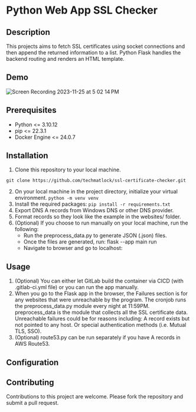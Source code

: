 # Python Web App SSL Checker

## Description
This projects aims to fetch SSL certificates using socket connections and then append the returned information to a list.  Python Flask handles the backend routing and renders an HTML template.

## Demo

![Screen Recording 2023-11-25 at 5 02 14 PM](https://github.com/techmatlock/ssl-certificate-checker/assets/2618095/cce7dc09-65b3-43f6-9611-71d27f82c9ec)

## Prerequisites
* Python <= 3.10.12 
* pip <= 22.3.1
* Docker Engine <= 24.0.7

## Installation
1. Clone this repository to your local machine.
```
git clone https://github.com/techmatlock/ssl-certificate-checker.git
```
2. On your local machine in the project directory, initialize your virtual environment. ```python -m venv venv```
3. Install the required packages: ```pip install -r requirements.txt```
4. Export DNS A records from Windows DNS or other DNS provider.
5. Format records so they look like the example in the websites/ folder.
6. (Optional) If you choose to run manually on your local machine, run the following:
   * Run the preprocess_data.py to generate JSON (.json) files.
   * Once the files are generated, run: flask --app main run
   * Navigate to browser and go to localhost:<portnumber>

## Usage

1. (Optional) You can either let GitLab build the container via CICD (with .gitlab-ci.yml file) 
   or you can run the app manually.
2. When you go to the Flask app in the browser, the Failures section is for any websites 
   that were unreachable by the program.  The cronjob runs the preprocess_data.py module every night at 11:59PM.  
   preprocess_data is the module that collects all the SSL certificate data.
   Unreachable failures could be for reasons including: A record exists but not pointed to any host.  Or special authentication methods (i.e. Mutual TLS, SSO).
3. (Optional) route53.py can be run separately if you have A records in AWS Route53.

## Configuration

## Contributing
Contributions to this project are welcome. Please fork the repository and submit a pull request.
